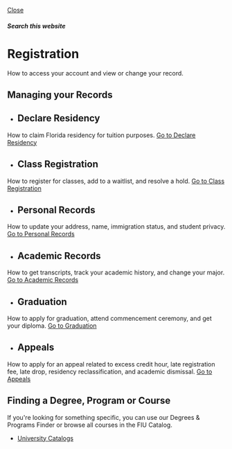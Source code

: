 [ Close ](https://onestop.fiu.edu/registration/index.html)
##### Search this website
# Registration
How to access your account and view or change your record.
## Managing your Records
  * ## Declare Residency
How to claim Florida residency for tuition purposes.
[Go to Declare Residency](https://onestop.fiu.edu/registration/declare-residency/index.html)
  * ## Class Registration
How to register for classes, add to a waitlist, and resolve a hold.
[Go to Class Registration](https://onestop.fiu.edu/registration/class-registration/index.html)
  * ## Personal Records
How to update your address, name, immigration status, and student privacy.
[Go to Personal Records](https://onestop.fiu.edu/registration/personal-records/index.html)
  * ## Academic Records
How to get transcripts, track your academic history, and change your major.
[Go to Academic Records](https://onestop.fiu.edu/registration/academic-records/index.html)
  * ## Graduation
How to apply for graduation, attend commencement ceremony, and get your diploma.
[Go to Graduation](https://onestop.fiu.edu/registration/graduation/index.html)
  * ## Appeals
How to apply for an appeal related to excess credit hour, late registration fee, late drop, residency reclassification, and academic dismissal.
[Go to Appeals](https://onestop.fiu.edu/registration/appeals/index.html)


## Finding a Degree, Program or Course
If you're looking for something specific, you can use our Degrees & Programs Finder or browse all courses in the FIU Catalog.
  * [University Catalogs](https://catalog.fiu.edu/)


